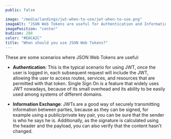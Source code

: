 ```yaml
---
public: false

image: "/media/landings/jwt-when-to-use/jwt-when-to-use.png"
imageAlt: "JSON Web Tokens are useful for Authentication and Information Exchange"
imagePosition: "center"
budicon: 288
color: "#EACA2C"
title: "When should you use JSON Web Tokens?"
---
```


These are some scenarios where JSON Web Tokens are useful:

- **Authentication**: This is the typical scenario for using JWT, once the user is logged in, each subsequent request will include the JWT, allowing the user to access routes, services, and resources that are permitted with that token. Single Sign On is a feature that widely uses JWT nowadays, because of its small overhead and its ability to be easily used among systems of different domains.

- **Information Exchange**: JWTs are a good way of securely transmitting information between parties, because as they can be signed, for example using a public/private key pair, you can be sure that the sender is who he says he is. Additionally, as the signature is calculated using the header and the payload, you can also verify that the content hasn't changed.
